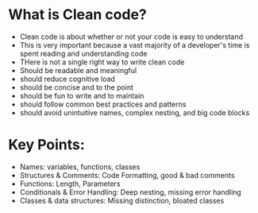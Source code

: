 # What is Clean code?

- Clean code is about whether or not your code is easy to understand
- This is very important because a vast majority of a developer's time is spent reading and understanding code
- THere is not a single right way to write clean code
- Should be readable and meaningful
- should reduce cognitive load
- should be concise and to the point
- should be fun to write and to maintain
- should follow common best practices and patterns
- should avoid unintuitive names, complex nesting, and big code blocks

# Key Points: 

- Names: variables, functions, classes
- Structures & Comments: Code Formatting, good & bad comments
- Functions: Length, Parameters
- Conditionals & Error Handling: Deep nesting, missing error handling
- Classes & data structures: Missing distinction, bloated classes